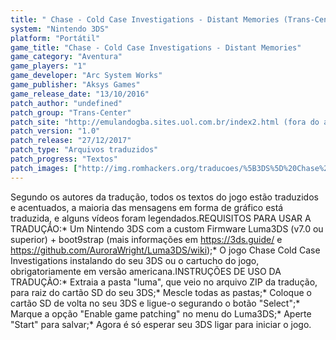 ```yaml
---
title: " Chase - Cold Case Investigations - Distant Memories (Trans-Center)"
system: "Nintendo 3DS"
platform: "Portátil"
game_title: "Chase - Cold Case Investigations - Distant Memories"
game_category: "Aventura"
game_players: "1"
game_developer: "Arc System Works"
game_publisher: "Aksys Games"
game_release_date: "13/10/2016"
patch_author: "undefined"
patch_group: "Trans-Center"
patch_site: "http://emulandogba.sites.uol.com.br/index2.html (fora do ar)"
patch_version: "1.0"
patch_release: "27/12/2017"
patch_type: "Arquivos traduzidos"
patch_progress: "Textos"
patch_images: ["http://img.romhackers.org/traducoes/%5B3DS%5D%20Chase%20-%20Cold%20Case%20Investigations%20-%20Distant%20Memories%20-%20Trans-Center%20-%201.jpg","http://img.romhackers.org/traducoes/%5B3DS%5D%20Chase%20-%20Cold%20Case%20Investigations%20-%20Distant%20Memories%20-%20Trans-Center%20-%202.jpg","http://img.romhackers.org/traducoes/%5B3DS%5D%20Chase%20-%20Cold%20Case%20Investigations%20-%20Distant%20Memories%20-%20Trans-Center%20-%203.jpg"]
---
```

Segundo os autores da tradução, todos os textos do jogo estão traduzidos e acentuados, a maioria das mensagens em forma de gráfico está traduzida, e alguns vídeos foram legendados.REQUISITOS PARA USAR A TRADUÇÃO:* Um Nintendo 3DS com a custom Firmware Luma3DS (v7.0 ou superior) + boot9strap (mais informações em https://3ds.guide/ e https://github.com/AuroraWright/Luma3DS/wiki);* O jogo Chase Cold Case Investigations instalando do seu 3DS ou o cartucho do jogo, obrigatoriamente em versão americana.INSTRUÇÕES DE USO DA TRADUÇÃO:* Extraia a pasta "luma", que veio no arquivo ZIP da tradução, para raiz do cartão SD do seu 3DS;* Mescle todas as pastas;* Coloque o cartão SD de volta no seu 3DS e ligue-o segurando o botão "Select";* Marque a opção "Enable game patching" no menu do Luma3DS;* Aperte "Start" para salvar;* Agora é só esperar seu 3DS ligar para iniciar o jogo.